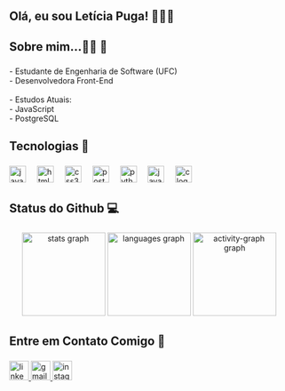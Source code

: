 <h2 align="left">Olá, eu sou Letícia Puga! 👩🏽‍💻</h2>

###

<h2 align="left">Sobre mim...👩🏽 🧐</h2>

###

<p align="left">- Estudante de Engenharia de Software (UFC)<br>- Desenvolvedora Front-End<br><br>- Estudos Atuais:<br>- JavaScript<br>- PostgreSQL</p>

###

<h2 align="left">Tecnologias 🔧</h2>

###

<div align="left">
  <img src="https://cdn.jsdelivr.net/gh/devicons/devicon/icons/javascript/javascript-original.svg" height="30" alt="javascript logo"  />
  <img width="12" />
  <img src="https://cdn.jsdelivr.net/gh/devicons/devicon/icons/html5/html5-original.svg" height="30" alt="html5 logo"  />
  <img width="12" />
  <img src="https://cdn.jsdelivr.net/gh/devicons/devicon/icons/css3/css3-original.svg" height="30" alt="css3 logo"  />
  <img width="12" />
  <img src="https://cdn.jsdelivr.net/gh/devicons/devicon/icons/postgresql/postgresql-original.svg" height="30" alt="postgresql logo"  />
  <img width="12" />
  <img src="https://cdn.jsdelivr.net/gh/devicons/devicon/icons/python/python-original.svg" height="30" alt="python logo"  />
  <img width="12" />
  <img src="https://cdn.jsdelivr.net/gh/devicons/devicon/icons/java/java-original.svg" height="30" alt="java logo"  />
  <img width="12" />
  <img src="https://cdn.jsdelivr.net/gh/devicons/devicon/icons/c/c-original.svg" height="30" alt="c logo"  />
</div>

###

<h2 align="left">Status do Github 💻</h2>

###

<div align="center">
  <img src="https://github-readme-stats.vercel.app/api?username=leticiapuga&hide_title=false&hide_rank=false&show_icons=true&include_all_commits=true&count_private=true&disable_animations=false&theme=algolia&locale=en&hide_border=false&custom_title=GitHub" height="150" alt="stats graph"  />
  <img src="https://github-readme-stats.vercel.app/api/top-langs?username=leticiapuga&locale=en&hide_title=false&layout=compact&card_width=320&langs_count=5&theme=algolia&hide_border=false&custom_title=Linguagens%20mais%20utilizadas" height="150" alt="languages graph"  />
  <img src="https://github-readme-activity-graph.vercel.app/graph?username=leticiapuga&theme=arctic&custom_title=Contribui%C3%A7%C3%B5es" height="150" alt="activity-graph graph"  />
</div>

###

<h2 align="left">Entre em Contato Comigo 📧</h2>

###

<div align="left">
  <a href="https://www.linkedin.com/in/let%C3%ADcia-puga-521ba2260/" target="_blank">
    <img src="https://img.shields.io/static/v1?message=LinkedIn&logo=linkedin&label=&color=0077B5&logoColor=white&labelColor=&style=for-the-badge" height="35" alt="linkedin logo"  />
  </a>
  <a href="leticiademiranda@gmail.com" target="_blank">
    <img src="https://img.shields.io/static/v1?message=Gmail&logo=gmail&label=&color=D14836&logoColor=white&labelColor=&style=for-the-badge" height="35" alt="gmail logo"  />
  </a>
  <a href="https://www.instagram.com/puga_leticiaa/" target="_blank">
    <img src="https://img.shields.io/static/v1?message=Instagram&logo=instagram&label=&color=E4405F&logoColor=white&labelColor=&style=for-the-badge" height="35" alt="instagram logo"  />
  </a>
</div>

###

